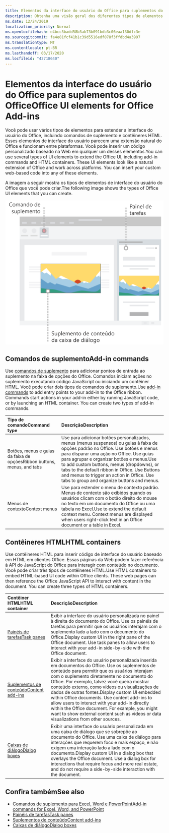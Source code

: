 ```yaml
---
title: Elementos da interface do usuário do Office para suplementos do Office
description: Obtenha uma visão geral dos diferentes tipos de elementos de interface do usuário em um suplemento do Office.
ms.date: 12/24/2019
localization_priority: Normal
ms.openlocfilehash: e4bcc3badd58b3ab73b091bdb3c06eaa130dfc3e
ms.sourcegitcommit: fa4e81fcf41b1c39d5516edf078f3ffdbd4a3997
ms.translationtype: MT
ms.contentlocale: pt-BR
ms.lasthandoff: 03/17/2020
ms.locfileid: "42718640"
---
```

# <a name="office-ui-elements-for-office-add-ins"></a><span data-ttu-id="f898b-103">Elementos da interface do usuário do Office para suplementos do Office</span><span class="sxs-lookup"><span data-stu-id="f898b-103">Office UI elements for Office Add-ins</span></span>

<span data-ttu-id="f898b-p101">Você pode usar vários tipos de elementos para estender a interface do usuário do Office, incluindo comandos de suplemento e contêineres HTML. Esses elementos de interface do usuário parecem uma extensão natural do Office e funcionam entre plataformas. Você pode inserir um código personalizado baseado na Web em qualquer um desses elementos.</span><span class="sxs-lookup"><span data-stu-id="f898b-p101">You can use several types of UI elements to extend the Office UI, including add-in commands and HTML containers. These UI elements look like a natural extension of Office and work across platforms. You can insert your custom web-based code into any of these elements.</span></span>

<span data-ttu-id="f898b-107">A imagem a seguir mostra os tipos de elementos de interface do usuário do Office que você pode criar.</span><span class="sxs-lookup"><span data-stu-id="f898b-107">The following image shows the types of Office UI elements that you can create.</span></span>

![Uma imagem que mostra comandos de suplemento na faixa de opções, um painel de tarefas e uma caixa de diálogo em um documento do Office](../images/add-in-ui-elements.png)

## <a name="add-in-commands"></a><span data-ttu-id="f898b-109">Comandos de suplemento</span><span class="sxs-lookup"><span data-stu-id="f898b-109">Add-in commands</span></span>

<span data-ttu-id="f898b-p102">Use [comandos de suplemento](add-in-commands.md) para adicionar pontos de entrada ao suplemento na faixa de opções do Office. Comandos iniciam ações no suplemento executando código JavaScript ou iniciando um contêiner HTML. Você pode criar dois tipos de comandos de suplemento.</span><span class="sxs-lookup"><span data-stu-id="f898b-p102">Use [add-in commands](add-in-commands.md) to add entry points to your add-in to the Office ribbon. Commands start actions in your add-in either by running JavaScript code, or by launching an HTML container. You can create two types of add-in commands.</span></span>

|<span data-ttu-id="f898b-113">**Tipo de comando**</span><span class="sxs-lookup"><span data-stu-id="f898b-113">**Command type**</span></span>|<span data-ttu-id="f898b-114">**Descrição**</span><span class="sxs-lookup"><span data-stu-id="f898b-114">**Description**</span></span>|
|:---------------|:--------------|
|<span data-ttu-id="f898b-115">Botões, menus e guias da faixa de opções</span><span class="sxs-lookup"><span data-stu-id="f898b-115">Ribbon buttons, menus, and tabs</span></span>|<span data-ttu-id="f898b-p103">Use para adicionar botões personalizados, menus (menus suspensos) ou guias à faixa de opções padrão no Office. Use botões e menus para disparar uma ação no Office. Use guias para agrupar e organizar botões e menus.</span><span class="sxs-lookup"><span data-stu-id="f898b-p103">Use to add custom buttons, menus (dropdowns), or tabs to the default ribbon in Office. Use Buttons and menus to trigger an action in Office. Use tabs to group and organize buttons and menus.</span></span>|
|<span data-ttu-id="f898b-119">Menus de contexto</span><span class="sxs-lookup"><span data-stu-id="f898b-119">Context menus</span></span>| <span data-ttu-id="f898b-p104">Use para estender o menu de contexto padrão. Menus de contexto são exibidos quando os usuários clicam com o botão direito do mouse no texto em um documento do Office ou uma tabela no Excel.</span><span class="sxs-lookup"><span data-stu-id="f898b-p104">Use to extend the default context menu. Context menus are displayed when users right-click text in an Office document or a table in Excel.</span></span>| 

## <a name="html-containers"></a><span data-ttu-id="f898b-122">Contêineres HTML</span><span class="sxs-lookup"><span data-stu-id="f898b-122">HTML containers</span></span>

<span data-ttu-id="f898b-p105">Use contêineres HTML para inserir código de interface do usuário baseado em HTML em clientes Office. Essas páginas da Web podem fazer referência à API do JavaScript do Office para interagir com conteúdo no documento. Você pode criar três tipos de contêineres HTML.</span><span class="sxs-lookup"><span data-stu-id="f898b-p105">Use HTML containers to embed HTML-based UI code within Office clients. These web pages can then reference the Office JavaScript API to interact with content in the document. You can create three types of HTML containers.</span></span>

|<span data-ttu-id="f898b-126">**Contêiner HTML**</span><span class="sxs-lookup"><span data-stu-id="f898b-126">**HTML container**</span></span>|<span data-ttu-id="f898b-127">**Descrição**</span><span class="sxs-lookup"><span data-stu-id="f898b-127">**Description**</span></span>|
|:-----------------|:--------------|
|[<span data-ttu-id="f898b-128">Painéis de tarefas</span><span class="sxs-lookup"><span data-stu-id="f898b-128">Task panes</span></span>](task-pane-add-ins.md)|<span data-ttu-id="f898b-p106">Exibir a interface do usuário personalizada no painel à direita do documento do Office. Use os painéis de tarefas para permitir que os usuários interajam com o suplemento lado a lado com o documento do Office.</span><span class="sxs-lookup"><span data-stu-id="f898b-p106">Display custom UI in the right pane of the Office document. Use task panes to allow users to interact with your add-in side-by-side with the Office document.</span></span>|
|[<span data-ttu-id="f898b-131">Suplementos de conteúdo</span><span class="sxs-lookup"><span data-stu-id="f898b-131">Content add-ins</span></span>](content-add-ins.md)|<span data-ttu-id="f898b-p107">Exibir a interface do usuário personalizada inserida em documentos do Office. Use os suplementos de conteúdo para permitir que os usuários interajam com o suplemento diretamente no documento do Office. Por exemplo, talvez você queira mostrar conteúdo externo, como vídeos ou visualizações de dados de outras fontes.</span><span class="sxs-lookup"><span data-stu-id="f898b-p107">Display custom UI embedded within Office documents. Use content add-ins to allow users to interact with your add-in directly within the Office document. For example, you might want to show external content such as videos or data visualizations from other sources.</span></span> |
|[<span data-ttu-id="f898b-135">Caixas de diálogo</span><span class="sxs-lookup"><span data-stu-id="f898b-135">Dialog boxes</span></span>](dialog-boxes.md)|<span data-ttu-id="f898b-p108">Exibir uma interface do usuário personalizada em uma caixa de diálogo que se sobrepõe ao documento do Office. Use uma caixa de diálogo para interações que requerem foco e mais espaço, e não exigem uma interação lado a lado com o documento.</span><span class="sxs-lookup"><span data-stu-id="f898b-p108">Display custom UI in a dialog box that overlays the Office document. Use a dialog box for interactions that require focus and more real estate, and do not require a side-by-side interaction with the document.</span></span>|

## <a name="see-also"></a><span data-ttu-id="f898b-138">Confira também</span><span class="sxs-lookup"><span data-stu-id="f898b-138">See also</span></span>

- [<span data-ttu-id="f898b-139">Comandos de suplemento para Excel, Word e PowerPoint</span><span class="sxs-lookup"><span data-stu-id="f898b-139">Add-in commands for Excel, Word, and PowerPoint</span></span>](add-in-commands.md)
- [<span data-ttu-id="f898b-140">Painéis de tarefas</span><span class="sxs-lookup"><span data-stu-id="f898b-140">Task panes</span></span>](task-pane-add-ins.md)
- [<span data-ttu-id="f898b-141">Suplementos de conteúdo</span><span class="sxs-lookup"><span data-stu-id="f898b-141">Content add-ins</span></span>](content-add-ins.md)
- [<span data-ttu-id="f898b-142">Caixas de diálogo</span><span class="sxs-lookup"><span data-stu-id="f898b-142">Dialog boxes</span></span>](dialog-boxes.md)
